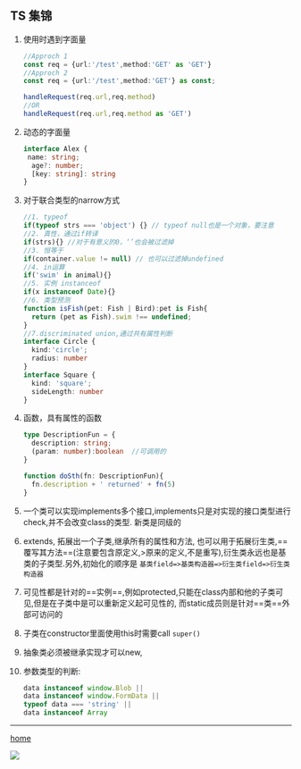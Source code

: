 ## TS 集锦

1. 使用时遇到字面量

   ```typescript
   //Approch 1
   const req = {url:'/test',method:'GET' as 'GET'}
   //Approch 2
   const req = {url:'/test',method:'GET'} as const;
   
   handleRequest(req.url,req.method)
   //OR
   handleRequest(req.url,req.method as 'GET')
   ```

2. 动态的字面量

   ```typescript
   interface Alex {
   	name: string;
     age?: number;
     [key: string]: string
   }
   ```

3. 对于联合类型的narrow方式

   ```typescript
   //1. typeof
   if(typeof strs === 'object') {} // typeof null也是一个对象，要注意
   //2. 真性，通过if转译
   if(strs){} //对于有意义的0，‘’也会被过滤掉
   //3. 恒等于
   if(container.value != null) // 也可以过滤掉undefined
   //4. in运算
   if('swim' in animal){}
   //5. 实例 instanceof
   if(x instanceof Date){}
   //6. 类型预测
   function isFish(pet: Fish | Bird):pet is Fish{
     return (pet as Fish).swim !== undefined;
   }
   //7.discriminated union,通过共有属性判断
   interface Circle {
     kind:'circle';
     radius: number
   }
   interface Square {
     kind: 'square';
     sideLength: number
   }
   ```

4. 函数，具有属性的函数

   ```typescript
   type DescriptionFun = {
     description: string;
     (param: number):boolean  //可调用的
   }
   
   function doSth(fn: DescriptionFun){
     fn.description + ' returned' + fn(5)
   }
   ```

1. 一个类可以实现implements多个接口,implements只是对实现的接口类型进行check,并不会改变class的类型. 新类是同级的

2. extends, 拓展出一个子类,继承所有的属性和方法, 也可以用于拓展衍生类,==覆写其方法==(注意要包含原定义,>原来的定义,不是重写),衍生类永远也是基类的子类型.另外,初始化的顺序是 `基类field=>基类构造器=>衍生类field=>衍生类构造器` 

3. 可见性都是针对的==实例==,例如protected,只能在class内部和他的子类可见,但是在子类中是可以重新定义起可见性的, 而static成员则是针对==类==外部可访问的

4. 子类在constructor里面使用this时需要call `super()` 

5. 抽象类必须被继承实现才可以new,

6. 参数类型的判断:

   ```ts
   data instanceof window.Blob ||
   data instanceof window.FormData ||
   typeof data === 'string' || 
   data instanceof Array
   ```

   



---



<p alt="center"><a alt="null" href="./index"><span alt="mt-icon">home</span></a> <p>


<div alt="fig">
<a href="https://github.com/Nico-M?tab=repositories" target="_blank" alt="null"><img src="https://img.shields.io/badge/-GitHub-181717?style=flat-square&logo=github"></a>
</div>

